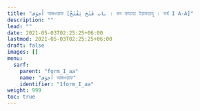 ```yaml
---
title: "أَجوَف আজওয়াফ [باب فَتَحَ يَفْتَحُ । বাব ফাতাহা ইয়াফতাহু । ফর্ম I A-A]"
description: ""
lead: ""
date: 2021-05-03T02:25:25+06:00
lastmod: 2021-05-03T02:25:25+06:00
draft: false
images: []
menu: 
  sarf:
    parent: "form_I_aa"
    name: "أَجوَف আজওয়াফ"
    identifier: "1form_I_aa"
weight: 999
toc: true
---
```



